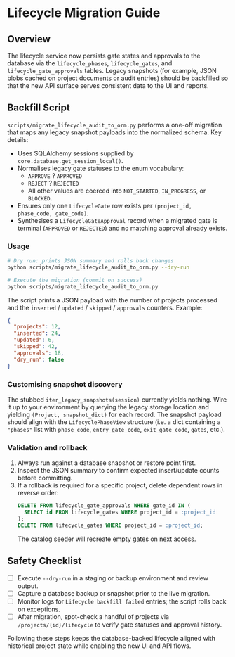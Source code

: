 # Lifecycle Migration Guide

## Overview

The lifecycle service now persists gate states and approvals to the database via the
`lifecycle_phases`, `lifecycle_gates`, and `lifecycle_gate_approvals` tables. Legacy
snapshots (for example, JSON blobs cached on project documents or audit entries)
should be backfilled so that the new API surface serves consistent data to the UI and
reports.

## Backfill Script

`scripts/migrate_lifecycle_audit_to_orm.py` performs a one-off migration that maps any
legacy snapshot payloads into the normalized schema. Key details:

- Uses SQLAlchemy sessions supplied by `core.database.get_session_local()`.
- Normalises legacy gate statuses to the enum vocabulary:
  - `APPROVE` ? `APPROVED`
  - `REJECT` ? `REJECTED`
  - All other values are coerced into `NOT_STARTED`, `IN_PROGRESS`, or `BLOCKED`.
- Ensures only one `LifecycleGate` row exists per `(project_id, phase_code, gate_code)`.
- Synthesises a `LifecycleGateApproval` record when a migrated gate is terminal (`APPROVED`
  or `REJECTED`) and no matching approval already exists.

### Usage

```bash
# Dry run: prints JSON summary and rolls back changes
python scripts/migrate_lifecycle_audit_to_orm.py --dry-run

# Execute the migration (commit on success)
python scripts/migrate_lifecycle_audit_to_orm.py
```

The script prints a JSON payload with the number of projects processed and the
`inserted` / `updated` / `skipped` / `approvals` counters. Example:

```json
{
  "projects": 12,
  "inserted": 24,
  "updated": 6,
  "skipped": 42,
  "approvals": 18,
  "dry_run": false
}
```

### Customising snapshot discovery

The stubbed `iter_legacy_snapshots(session)` currently yields nothing. Wire it up to
your environment by querying the legacy storage location and yielding `(Project, snapshot_dict)`
for each record. The snapshot payload should align with the `LifecyclePhaseView` structure
(i.e. a dict containing a `"phases"` list with `phase_code`, `entry_gate_code`, `exit_gate_code`,
`gates`, etc.).

### Validation and rollback

1. Always run against a database snapshot or restore point first.
2. Inspect the JSON summary to confirm expected insert/update counts before committing.
3. If a rollback is required for a specific project, delete dependent rows in reverse order:
   ```sql
   DELETE FROM lifecycle_gate_approvals WHERE gate_id IN (
     SELECT id FROM lifecycle_gates WHERE project_id = :project_id
   );
   DELETE FROM lifecycle_gates WHERE project_id = :project_id;
   ```
   The catalog seeder will recreate empty gates on next access.

## Safety Checklist

- [ ] Execute `--dry-run` in a staging or backup environment and review output.
- [ ] Capture a database backup or snapshot prior to the live migration.
- [ ] Monitor logs for `Lifecycle backfill failed` entries; the script rolls back on exceptions.
- [ ] After migration, spot-check a handful of projects via `/projects/{id}/lifecycle` to verify gate
      statuses and approval history.

Following these steps keeps the database-backed lifecycle aligned with historical project
state while enabling the new UI and API flows.

